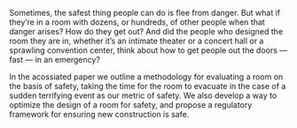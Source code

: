 Sometimes, the safest thing people can do is flee from danger. But what if they’re in a room with dozens, or hundreds, of other people when that danger arises? How do they get out? And did the people who designed the room they are in, whether it’s an intimate theater or a concert hall or a sprawling convention center, think about how to get people out the doors — fast — in an emergency?

In the acossiated paper we outline a methodology for evaluating a room on the basis of safety, taking the time for the room to evacuate in the case of a sudden terrifying event as our metric of safety. We also develop a way to optimize the design of a room for safety, and propose a regulatory framework for ensuring new construction is safe.